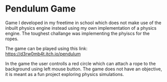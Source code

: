 # Pendulum Game
Game I developed in my freetime in school which does not make use of the inbuilt physics engine instead using my own implementation of a physics engine. The toughest challange was implementing the phyiscs for the ropes.  

The game can be played using this link: https://d3rw0mb4t.itch.io/pendulum  

In the game the user controlls a red circle which can attach a rope to the background using left mouse button. The game does not have an objective, it is meant as a fun project exploring physics simulations.
